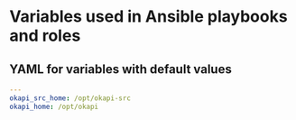 # Variables used in Ansible playbooks and roles

## YAML for variables with default values
```yaml
---
okapi_src_home: /opt/okapi-src
okapi_home: /opt/okapi
```

